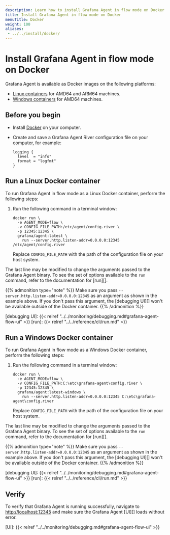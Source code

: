 ```yaml
---
description: Learn how to install Grafana Agent in flow mode on Docker
title: Install Grafana Agent in flow mode on Docker
menuTitle: Docker
weight: 100
aliases:
 - ../../install/docker/
---
```


# Install Grafana Agent in flow mode on Docker

Grafana Agent is available as Docker images on the following platforms:

* [Linux containers][] for AMD64 and ARM64 machines.
* [Windows containers][] for AMD64 machines.

[Linux containers]: #run-a-linux-docker-container
[Windows containers]: #run-a-windows-docker-container

## Before you begin

* Install [Docker][] on your computer.
* Create and save a Grafana Agent River configuration file on your computer, for example:

  ```river
  logging {
    level  = "info"
    format = "logfmt"
  }
  ```

[Docker]: https://docker.io

## Run a Linux Docker container

To run Grafana Agent in flow mode as a Linux Docker container, perform the following steps:

1. Run the following command in a terminal window:

   ```shell
   docker run \
     -e AGENT_MODE=flow \
     -v CONFIG_FILE_PATH:/etc/agent/config.river \
     -p 12345:12345 \
     grafana/agent:latest \
       run --server.http.listen-addr=0.0.0.0:12345 /etc/agent/config.river
   ```

   Replace `CONFIG_FILE_PATH` with the path of the configuration file on
   your host system.

The last line may be modified to change the arguments passed to the Grafana
Agent binary. To see the set of options available to the `run` command,
refer to the documentation for [run][].

{{% admonition type="note" %}}
Make sure you pass `--server.http.listen-addr=0.0.0.0:12345` as an
argument as shown in the example above. If you don't pass this argument, the [debugging UI][] won't be
available outside of the Docker container.
{{% /admonition %}}

[debugging UI]: {{< relref "../../monitoring/debugging.md#grafana-agent-flow-ui" >}}
[run]: {{< relref "../../reference/cli/run.md" >}}

## Run a Windows Docker container

To run Grafana Agent in flow mode as a Windows Docker container, perform the following
steps:

1. Run the following command in a terminal window:

   ```shell
   docker run \
     -e AGENT_MODE=flow \
     -v CONFIG_FILE_PATH:C:\etc\grafana-agent\config.river \
     -p 12345:12345 \
     grafana/agent:latest-windows \
       run --server.http.listen-addr=0.0.0.0:12345 C:\etc\grafana-agent\config.river
   ```

   Replace `CONFIG_FILE_PATH` with the path of the configuration file on
   your host system.

The last line may be modified to change the arguments passed to the Grafana
Agent binary. To see the set of options available to the `run` command,
refer to the documentation for [run][].

{{% admonition type="note" %}}
Make sure you pass `--server.http.listen-addr=0.0.0.0:12345` as an
argument as shown in the example above. If you don't pass this argument, the [debugging UI][] won't be
available outside of the Docker container.
{{% /admonition %}}

[debugging UI]: {{< relref "../../monitoring/debugging.md#grafana-agent-flow-ui" >}}
[run]: {{< relref "../../reference/cli/run.md" >}}

## Verify

To verify that Grafana Agent is running successfully, navigate to
<http://localhost:12345> and make sure the Grafana Agent [UI][] loads
without error.

[UI]: {{< relref "../../monitoring/debugging.md#grafana-agent-flow-ui" >}}
